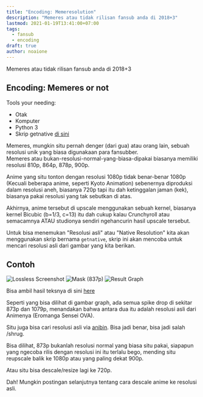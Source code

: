 ```yaml
---
title: "Encoding: Memeresolution"
description: "Memeres atau tidak rilisan fansub anda di 2018+3"
lastmod: 2021-01-19T13:41:00+07:00
tags:
  - fansub
  - encoding
draft: true
author: noaione
---
```


Memeres atau tidak rilisan fansub anda di 2018+3

<!--more-->

## Encoding: Memeres or not

Tools your needing:

- Otak
- Komputer
- Python 3
- Skrip getnative [di sini](https://p.n4o.xyz/files/getnative.zip)

Memeres, mungkin situ pernah denger (dari gua) atau orang lain, sebuah resolusi unik yang biasa digunakaan para fansubber.<br />
Memeres atau bukan-resolusi-normal-yang-biasa-dipakai biasanya memiliki resolusi 810p, 864p, 878p, 900p.

Anime yang situ tonton dengan resolusi 1080p tidak benar-benar 1080p (Kecuali beberapa anime, seperti Kyoto Animation) sebenernya diproduksi dalam resolusi
aneh, biasanya 720p tapi itu dah ketinggalan jaman (kek), biasanya pakai resolusi yang tak sebutkan di atas.

Akhirnya, anime tersebut di upscale menggunakan sebuah kernel, biasanya kernel Bicubic (b=1/3, c=13) itu dah cukup kalau Crunchyroll atau semacamnya ATAU studionya sendiri ngehancurin hasil upscale tersebut.

Untuk bisa menemukan "Resolusi asli" atau "Native Resolution" kita akan menggunakan skrip bernama `getnative`, skrip ini akan mencoba untuk mencari resolusi asli dari gambar yang kita berikan.

## Contoh

![Lossless Screenshot](https://puu.sh/Czyft/1d326cc4c5.png)
![Mask (837p)](https://puu.sh/Czymp/e33e8f3b5e.png)
![Result Graph](https://puu.sh/Czyn6/d290793cb6.png)

Bisa ambil hasil teksnya di sini [here](https://puu.sh/Czylk/a2451b6ed9.txt)

Seperti yang bisa dilihat di gambar graph, ada semua spike drop di sekitar 873p dan 1079p, menandakan bahwa antara dua itu adalah resolusi asli dari Animenya (Eromanga Sensei OVA).

Situ juga bisa cari resolusi asli via [anibin](http://anibin.blogspot.com/). Bisa jadi benar, bisa jadi salah /shrug.

Bisa dilihat, 873p bukanlah resolusi normal yang biasa situ pakai, siapapun yang ngecoba rilis dengan resolusi ini itu terlalu bego, mending situ reupscale balik ke 1080p atau yang paling dekat 900p.

Atau situ bisa descale/resize lagi ke 720p.

Dah! Mungkin postingan selanjutnya tentang cara descale anime ke resolusi asli.
